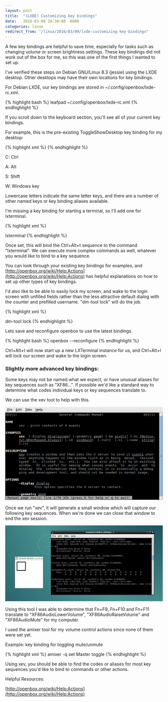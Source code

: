 ```yaml
---
layout: post
title:  "(LXDE) Customizing key bindings"
date:   2016-03-08 20:30:00 -0800
categories: linux
redirect_from: "/linux/2016/03/09/lxde-customizing-key-bindings"
---
```

A few key bindings are helpful to save time, especially for tasks such as changing volume or screen brightness settings.  These key bindings did not work out of the box for me, so this was one of the first things I wanted to set up.

I've verified these steps on Debian GNU/Linux 8.3 (jessie) using the LXDE desktop.  Other desktops may have their own locations for key bindings.

For Debian LXDE, our key bindings are stored in ~/.config/openbox/lxde-rc.xml.

{% highlight bash %}
leafpad ~/.config/openbox/lxde-rc.xml
{% endhighlight %}

If you scroll down to the keyboard section, you'll see all of your current key bindings.

For example, this is the pre-existing ToggleShowDesktop key binding for my desktop:

{% highlight xml %}
  <keybind key="C-A-d">
    <action name="ToggleShowDesktop"/>
  </keybind>
{% endhighlight %}

C: Ctrl

A: Alt

S: Shift

W: Windows key

Lowercase letters indicate the same letter keys, and there are a number of other named keys or key binding aliases available.

I'm missing a key binding for starting a terminal, so I'll add one for lxterminal.

{% highlight xml %}
  <!-- Launch LXTerminal when Ctrl+Alt+T is pressed -->
  <keybind key="C-A-t">
    <action name="Execute">
      <command>lxterminal</command>
    </action>
  </keybind>
{% endhighlight %}

Once set, this will bind the Ctrl+Alt+t sequence to the command "lxterminal".  We can execute more complex commands as well, whatever you would like to bind to a key sequence.

You can look through your existing key bindings for examples, and [http://openbox.org/wiki/Help:Actions](http://openbox.org/wiki/Help:Actions) has helpful explanations on how to set up other types of key bindings.

I'd also like to be able to easily lock my screen, and wake to the login screen with unfilled fields rather than the less attractive default dialog with the counter and prefilled username.  "dm-tool lock" will do the job.

{% highlight xml %}
  <!-- Keybinding for screen lock, wake to login screen -->
  <keybind key="C-A-l">
    <action name="Execute">
      <command>dm-tool lock</command>
    </action>
  </keybind>
{% endhighlight %}

Lets save and reconfigure openbox to use the latest bindings.

{% highlight bash %}
openbox --reconfigure
{% endhighlight %}

Ctrl+Alt+t will now start up a new LXTerminal instance for us, and Ctrl+Alt+l will lock our screen and wake to the login screen.

### Slightly more advanced key bindings:

Some keys may not be named what we expect, or have unusual aliases for key sequences such as "XF86...".  If possible we'd like a standard way to determine what codes individual keys or key sequences translate to.

We can use the xev tool to help with this.

![alt-text](/images/20160308_xevmanpage.png "Picture of the xev tool man page")

Once we run "xev", it will generate a small window which will capture our following key sequences.  When we're done we can close that window to end the xev session.

![alt-text](/images/20160308_xevrunning.png "Picture of the xev tool running")

Using this tool I was able to determine that Fn+F9, Fn+F10 and Fn+F11 translate to "XF86AudioLowerVolume", "XF86AudioRaiseVolume" and "XF86AudioMute" for my computer.

I used the amixer tool for my volume control actions since none of them were set yet.

Example: key binding for toggling mute/unmute

{% highlight xml %}
  <keybind key="XF86AudioMute">
    <action name="Execute">
      <command>amixer -q set Master toggle</command>
    </action>
  </keybind>
{% endhighlight %}

Using xev, you should be able to find the codes or aliases for most key sequences you'd like to bind to commands or other actions.

Helpful Resources:

[http://openbox.org/wiki/Help:Actions](http://openbox.org/wiki/Help:Actions)
